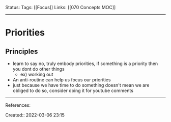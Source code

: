 Status: 
Tags: [[Focus]]
Links: [[070 Concepts MOC]]
___

# Priorities
## Principles
- learn to say no, truly embody priorities, if something is a priority then you dont do other things
	- ex) working out 
- An anti-routine can help us focus our priorities
- just because we have time to do something doesn't mean we are obliged to do so, consider doing it for youtube comments
___
References:

Created:: 2022-03-06 23:15